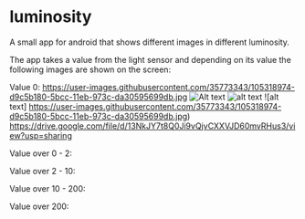 # luminosity
A small app for android that shows different images in different luminosity.

The app takes a value from the light sensor and depending on its value the following images are shown on the screen:

Value 0:
https://user-images.githubusercontent.com/35773343/105318974-d9c5b180-5bcc-11eb-973c-da30595699db.jpg
![Alt text](
https://user-images.githubusercontent.com/35773343/105318974-d9c5b180-5bcc-11eb-973c-da30595699db.jpg?raw=true "Title")
![alt text](
https://user-images.githubusercontent.com/35773343/105318974-d9c5b180-5bcc-11eb-973c-da30595699db.jpg/to/img.png)
![alt text]
https://user-images.githubusercontent.com/35773343/105318974-d9c5b180-5bcc-11eb-973c-da30595699db.jpg)
https://drive.google.com/file/d/13NkJY7t8Q0Ji9vQjvCXXVJD60mvRHus3/view?usp=sharing

Value over 0 - 2:


Value over 2 - 10:

Value over 10 - 200:

Value over 200:

